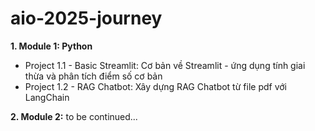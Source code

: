 # aio-2025-journey

**1. Module 1: Python**
- Project 1.1 - Basic Streamlit:
Cơ bản về Streamlit - ứng dụng tính giai thừa và phân tích điểm số cơ bản 
- Project 1.2 - RAG Chatbot:
Xây dựng RAG Chatbot từ file pdf với LangChain

**2. Module 2:**
to be continued...
